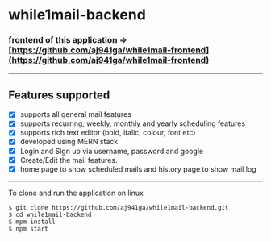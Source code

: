 # while1mail-backend
### frontend of this application => [https://github.com/aj941ga/while1mail-frontend](https://github.com/aj941ga/while1mail-frontend)

 ________________________________________________________________________________________________________
 ## Features supported
 
 - [x] supports all general mail features
 - [x] supports recurring, weekly, monthly and yearly scheduling features
 - [x] supports rich text editor (bold, italic, colour, font etc)
 - [x] developed using MERN stack
 - [x] Login and Sign up via username, password and google
 - [x] Create/Edit the mail features.
 - [x] home page to show scheduled mails and history page to show mail log
 ________________________________________________________________________________________________________
 

To clone and run the application on linux
```shell
$ git clone https://github.com/aj941ga/while1mail-backend.git
$ cd while1mail-backend
$ mpm install
$ npm start
```

